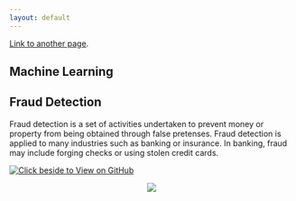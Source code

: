 ```yaml
---
layout: default
---
```



[Link to another page](./another-page.html).

## Machine Learning

## Fraud Detection

Fraud detection is a set of activities undertaken to prevent money or property from being obtained through false pretenses. Fraud detection is applied to many industries such as banking or insurance. In banking, fraud may include forging checks or using stolen credit cards.

[![Click beside to View on GitHub](https://img.shields.io/badge/GitHub-View_on_GitHub-blue?logo=GitHub)](https://github.com/ReethikaAsokan/fraud_detection)

<center><img src="images/fraud.jpg"/></center>


